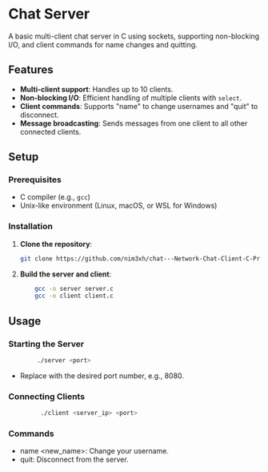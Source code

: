 # Chat Server

A basic multi-client chat server in C using sockets, supporting non-blocking I/O, and client commands for name changes and quitting.

## Features

- **Multi-client support**: Handles up to 10 clients.
- **Non-blocking I/O**: Efficient handling of multiple clients with `select`.
- **Client commands**: Supports "name" to change usernames and "quit" to disconnect.
- **Message broadcasting**: Sends messages from one client to all other connected clients.

## Setup

### Prerequisites

- C compiler (e.g., `gcc`)
- Unix-like environment (Linux, macOS, or WSL for Windows)

### Installation

1. **Clone the repository**:
   ```bash
   git clone https://github.com/nim3xh/chat---Network-Chat-Client-C-Programming.git
   ```

2. **Build the server and client**:
   ```bash
       gcc -o server server.c
       gcc -o client client.c
   ```

## Usage
### Starting the Server
  ```bash
          ./server <port>
```

- Replace <port> with the desired port number, e.g., 8080.

### Connecting Clients
 ```bash
          ./client <server_ip> <port>
```

### Commands
- name <new_name>: Change your username.
- quit: Disconnect from the server.

